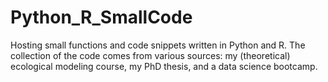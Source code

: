 # Python_R_SmallCode
Hosting small functions and code snippets written in Python and R. The collection of the code comes from various sources: my (theoretical) ecological modeling course, my PhD thesis, and a data science bootcamp.
